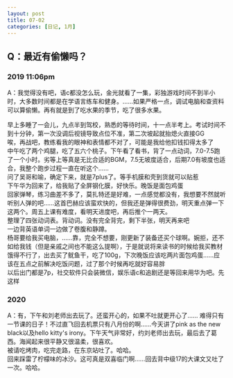 ```yaml
---
layout: post
title: 07-02
categories: [日记, 1月]
---
```

## Q：最近有偷懒吗？
### 2019 11:06pm  
A：我觉得没有吧，语c都没怎么玩，金光就看了一集，彩独游戏时间不到半小时，大多数时间都是在学语言练车和健身。……如果严格一点，调试电脑和查资料可以算偷懒。再有就是到了吃水果的季节，吃了很多水果。  

早上多睡了一会儿，九点半到驾校，熟悉的等待时间，十一点半考上。考试时间不到十分钟，第一次没调后视镜导致点位不准，第二次坡起就抬熄火直接GG  
唉，再战吧，教练看我的眼神和表情都不对了，可能是我给他扣钱扣得太多了  
中午吃了两个鸡腿，吃了五六个桃子。下午看了看书，背了一点动词，7.0-7.5跑了一个小时。劣等上等真是无比合适的BGM，7.5无坡度适合，后期7.0有坡度也适合，我整个跑步过程一直在听这个……  
问了吴哥和喻，确定下来，就是7plus了。等手机膜和壳到货就可以贴惹  
下午华为回来了，给我贴了全屏钢化膜，好快乐。晚饭是面包鸡蛋  
回家弹琴，练习曲差不多了，莫扎特还是好难，一点感觉都没有，我想要不然就听听别人弹的吧……这首巴赫应该蛮欢快的，但我还是弹得很费劲，明天重点弹一下这两个。周五上课有难度，看明天进度吧，再后推个一两天。  
整理了四张动词表。背动词。没有完全背完，剩下半张，明天再来吧  
一边背英语单词一边做了卷腹和静蹲。  
杨哥要给我买电脑，……靠，完全不想要，刚更新了装备还买个球啊。婉拒，还不如给我钱（但是亲戚之间也不能这么提啊），于是就说将来读书的时候给我买教材  
饿得不行了，出去买了鱿鱼干，吃了100g，下次晚饭应该吃两片面包鸡蛋……应该在五点之前解决吃饭问题，过了那个时候再吃就好容易胖  
以后出门都是7p，社交软件只会装微信，娱乐语c和追剧还是等回来用华为吧。先这样  

### 2020
A：有，下午和刘老师出去玩了。还蛮开心的，如果不吐就更开心了……
难得只有一节课的日子！不过直飞回去机票只有八月份的啊……今天讲了pink as the new black以及hello kitty's irony。下午天气非常好，约刘老师出去玩，最后去了葛西。海闻起来很平静又很温柔，很喜欢。  
被请吃烤肉，吃完走路，在东京站吐了。哈哈。  
回来踩雷了柠檬味的冰沙。这可真是双喜临门啊……回去背中级17的大课文又吐了一次。哈哈。  
